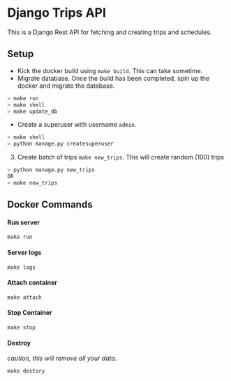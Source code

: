 # Django Trips API

This is a Django Rest API for fetching and creating trips and schedules.

## Setup
*  Kick the docker build using ``make build``. This can take sometime. 
* Migrate database. 
Once the build has been completed, spin up the docker and migrate the database. 
```bash
> make run
> make shell 
> make update_db
```
* Create a superuser with username `admin`.

``` bash
> make shell
> python manage.py createsuperuser
```
3. Create batch of trips `make new_trips`. This will create random (100) trips
```bash
> python manage.py new_trips
OR
> make new_trips
```

## Docker Commands
#### Run server

`make run`

#### Server logs

`make logs`
#### Attach container
`make attach`

#### Stop Container
`make stop`

#### Destroy
_caution, this will remove all your data._ 

`make destory`